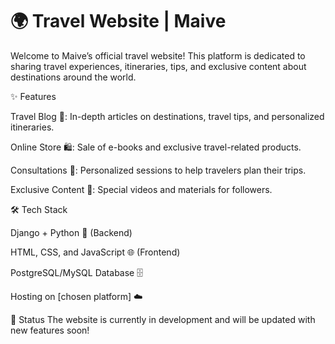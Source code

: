 # 🌍 Travel Website | Maive
Welcome to Maive’s official travel website! This platform is dedicated to sharing travel experiences, itineraries, tips, and exclusive content about destinations around the world.

✨ Features

Travel Blog 📝: In-depth articles on destinations, travel tips, and personalized itineraries.

Online Store 🛍️: Sale of e-books and exclusive travel-related products.

Consultations 📅: Personalized sessions to help travelers plan their trips.

Exclusive Content 🎥: Special videos and materials for followers.

🛠️ Tech Stack

Django + Python 🐍 (Backend)

HTML, CSS, and JavaScript 🌐 (Frontend)

PostgreSQL/MySQL Database 🗄️

Hosting on [chosen platform] ☁️

🚀 Status
The website is currently in development and will be updated with new features soon!
